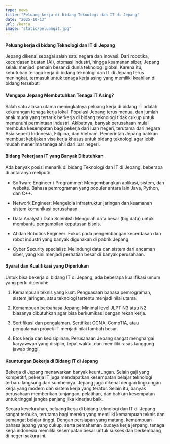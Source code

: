 ```yaml
---
type: news
title: "Peluang kerja di bidang Teknologi dan IT di Jepang"
date: "2025-10-13"
url: /kerja
image: "static/peluangit.jpg"
---
```




#### Peluang kerja di bidang Teknologi dan IT di Jepang

Jepang dikenal sebagai salah satu negara dan inovasi. Dari robotika, kecerdasan buatan (AI), otomasi industri, hingga keamanan siber, Jepang selalu menjadi pemain besar di dunia teknologi global. Karena itu, kebutuhan tenaga kerja di bidang teknologi dan IT di Jepang terus meningkat, termasuk untuk tenaga kerja asing yang memiliki keahlian di bidang tersebut.

#### Mengapa Jepang Membutuhkan Tenaga IT Asing?

Salah satu alasan utama meningkatnya peluang kerja di bidang IT adalah kekurangan tenaga kerja lokal. Populasi Jepang terus menua, dan jumlah anak muda yang tertarik berkerja di bidang teknologi tidak cukup untuk memenuhi permintaan industri. Akibatnya, banyak perusahaan mulai membuka kesempatan bagi pekerja dari luan negeri, terutama dari negara Asia seperti Indonesia, Filipina, dan Vietnam. Pemerintah Jepang bahkan membuat kebijakan visa kerja khusus untuk bidang teknologi agar lebih mudah menerima tenaga ahli dari luar negeri.

#### Bidang Pekerjaan IT yang Banyak Dibutuhkan 

Ada banyak posisi menarik di bidang Teknologi dan IT di Jepang. beberapa di antaranya meliputi:

- Software Engineer / Programmer: 
Mengembangkan aplikasi, sistem, dan website. Bahasa pemrograman yang populer antara lain Java, Python, dan C++.

- Network Engineer: 
Mengelola infrastruktur jaringan dan keamanan sistem komunikasi perusahaan.

- Data Analyst / Data Scientist: Mengolah data besar (big data) untuk membantu pengambilan keputusan bisnis.

- AI dan Robotics Engineer: Fokus pada pengembangan kecerdasan dan robot industri yang banyak digunakan di pabrik Jepang.

- Cyber Security specialist:
Melindungi data dan sistem dari ancaman siber, yang kini menjadi perhatian besar di banyak perusahaan. 

#### Syarat dan Kualifikasi yang Diperlukan 

Untuk bisa bekerja di bidang IT di Jepang, ada beberapa kualifikasi umum yang perlu dipenuhi:

1. Kemampuan teknis yang kuat.
Penguasaan bahasa pemrograman, sistem jaringan, atau teknologi tertentu menjadi nilai utama.

2. Kemampuan berbahasa Jepang.
Minimal level JLPT N3 atau N2 biasanya dibutuhkan agar bisa berkumikasi dengan rekan kerja.

3. Sertifikasi dan pengalaman.
Sertifikat CCNA, CompTIA, atau pengalaman proyek IT menjadi nilai tambah besar.

4. Etos kerja dan kedisiplinan.
Perusahaan Jepang sangat menghargai karyawwan yang disiplin, tepat waktu, dan memiliki rasas tanggung jawab tinggi.

#### Keuntungan Bekerja di Bidang IT di Jepang

Bekerja di Jepang menawarkan banyak keuntungan. Selain gaji yang kompetitif, pekerja IT juga mendapatkan kesempatan belajar teknologi terbaru langsung dari sumbernya. Jepang juga dikenal dengan lingkungan kerja yang modern dan sistem kerja yang teratur. Selain itu, banyak perusahaan memberikan tunjangan, pelatihan, dan bahkan kesempatan untuk tinggal jangka panjang jika kinerjau baik.

Secara keseluruhan, peluang kerja di bidang teknologi dan IT di Jepang sangat terbuka, terutama bagi mereka yang memiliki kemampuan teknis dan semangat belajar tinggi. Dengan persiapan yang matang, kemampuan bahasa jepang yang cukup, serta pemahaman budaya kerja jerpang, tenaga kerja indonesia memiliki kesempatan besar untuk sukses dan berkembang di negeri sakura ini.
